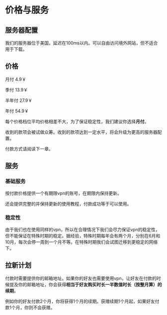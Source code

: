 # 价格与服务

## 服务器配置

我们的服务器位于美国，延迟在100ms以内。可以自由访问境外网站，但不适合用于下载。

## 价格

月付 4.9￥

季付 13.9￥

半年付 27.9￥

年付 54.9￥

每个价格档位平均价格相差不大，为了保证稳定性，我们建议你选择**月付**。

收到的款项会被试做众筹。收到的款项达到一定水平，将会升级为更高的服务器配置。

付款方式请阅读下一章。

## 服务

### 基础服务

按付款价格提供一个有期限vpn的账号，在期限内保持更新。

还会提供完整的并保持更新的使用教程，付款成功等于可以使用。

### 稳定性

由于我们也在使用同样的vpn，所以在合理情况下我们会尽力保证vpn的稳定性，但不能保证在特殊时期的稳定。据经验，特殊时期每年会有两个月，分别在6月和10月，每次会停一周到一个月不等。在特殊时期我们会试图迁移到更稳定的网络下。

## 拉新计划

付款时需要提供你的邮箱地址。如果你的好友也需要使用vpn，让好友在付款的时候提及你的邮箱地址，你会获得**相当于好友购买时长一半数值时长（按整月算）的续期**。

例如你的好友付款2个月，你将获得1个月的续期。获赠续期1个月起，如果好友付款1个月，你则不会获赠。